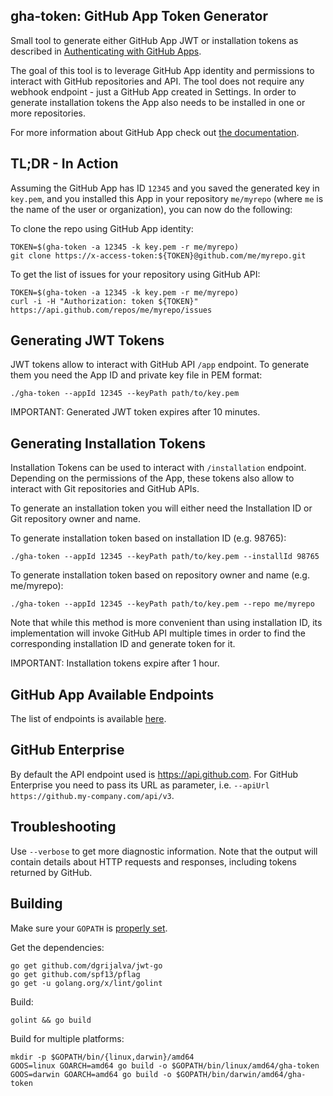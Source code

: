 ## gha-token: GitHub App Token Generator

Small tool to generate either GitHub App JWT or installation tokens as described in
[Authenticating with GitHub Apps](https://developer.github.com/apps/building-github-apps/authenticating-with-github-apps/).

The goal of this tool is to leverage GitHub App identity and permissions to
interact with GitHub repositories and API. The tool does not require any
webhook endpoint - just a GitHub App created in Settings. In order to generate
installation tokens the App also needs to be installed in one or more repositories.

For more information about GitHub App check out [the documentation](https://developer.github.com/apps/about-apps/).

## TL;DR - In Action

Assuming the GitHub App has ID `12345` and you saved the generated key in `key.pem`,
and you installed this App in your repository `me/myrepo` (where `me` is the name
of the user or organization), you can now do the following:

To clone the repo using GitHub App identity:

```
TOKEN=$(gha-token -a 12345 -k key.pem -r me/myrepo)
git clone https://x-access-token:${TOKEN}@github.com/me/myrepo.git
```

To get the list of issues for your repository using GitHub API:

```
TOKEN=$(gha-token -a 12345 -k key.pem -r me/myrepo)
curl -i -H "Authorization: token ${TOKEN}" https://api.github.com/repos/me/myrepo/issues
```

## Generating JWT Tokens

JWT tokens allow to interact with GitHub API `/app` endpoint. To generate them
you need the App ID and private key file in PEM format:

```
./gha-token --appId 12345 --keyPath path/to/key.pem
```

IMPORTANT: Generated JWT token expires after 10 minutes.

## Generating Installation Tokens

Installation Tokens can be used to interact with `/installation` endpoint.
Depending on the permissions of the App, these tokens also allow to interact
with Git repositories and GitHub APIs.

To generate an installation token you will either need the Installation ID or
Git repository owner and name.

To generate installation token based on installation ID (e.g. 98765):

```
./gha-token --appId 12345 --keyPath path/to/key.pem --installId 98765
```

To generate installation token based on repository owner and name (e.g. me/myrepo):

```
./gha-token --appId 12345 --keyPath path/to/key.pem --repo me/myrepo
```

Note that while this method is more convenient than using installation ID, its
implementation will invoke GitHub API multiple times in order to find the
corresponding installation ID and generate token for it.

IMPORTANT: Installation tokens expire after 1 hour.

## GitHub App Available Endpoints

The list of endpoints is available [here](https://developer.github.com/v3/apps/available-endpoints/).

## GitHub Enterprise

By default the API endpoint used is https://api.github.com. For GitHub Enterprise
you need to pass its URL as parameter, i.e. `--apiUrl https://github.my-company.com/api/v3`.

## Troubleshooting

Use `--verbose` to get more diagnostic information. Note that the output will contain
details about HTTP requests and responses, including tokens returned by GitHub.

## Building

Make sure your `GOPATH` is [properly set](https://github.com/golang/go/wiki/GOPATH).

Get the dependencies:

```
go get github.com/dgrijalva/jwt-go
go get github.com/spf13/pflag
go get -u golang.org/x/lint/golint
```

Build:

```
golint && go build
```

Build for multiple platforms:

```
mkdir -p $GOPATH/bin/{linux,darwin}/amd64
GOOS=linux GOARCH=amd64 go build -o $GOPATH/bin/linux/amd64/gha-token
GOOS=darwin GOARCH=amd64 go build -o $GOPATH/bin/darwin/amd64/gha-token
```
